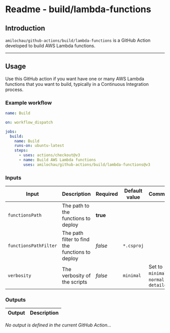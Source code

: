 # Readme - build/lambda-functions

## Introduction

`amilochau/github-actions/build/lambda-functions` is a GitHub Action developed to build AWS Lambda functions.

---

## Usage

Use this GitHub action if you want have one or many AWS Lambda functions that you want to build, typically in a Continuous Integration process.

### Example workflow

```yaml
name: Build

on: workflow_dispatch

jobs:
  build:
    name: Build
    runs-on: ubuntu-latest
    steps:
      - uses: actions/checkout@v3
      - name: Build AWS Lambda functions
        uses: amilochau/github-actions/build/lambda-functions@v3
```

### Inputs

| Input | Description | Required | Default value | Comment |
| ----- | ----------- | -------- | ------------- | ------- |
| `functionsPath` | The path to the functions to deploy | **true** |
| `functionsPathFilter` | The path filter to find the functions to deploy | *false* | `*.csproj` |
| `verbosity` | The verbosity of the scripts | *false* | `minimal` | Set to `minimal`, `normal` or `detailed` |

### Outputs

| Output | Description |
| ------ | ----------- |

*No output is defined in the current GitHub Action...*
